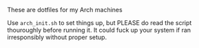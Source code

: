 These are dotfiles for my Arch machines

Use `arch_init.sh` to set things up, but PLEASE do read the script thouroughly before running it. 
It could fuck up your system if ran irresponsibly without proper setup.
